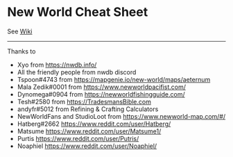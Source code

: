 # New World Cheat Sheet

See [Wiki](https://github.com/SweetSweetGwendoline/NewWorld/wiki)

***

Thanks to

- Xyo from https://nwdb.info/
- All the friendly people from nwdb discord
- Tspoon#4743 from https://mapgenie.io/new-world/maps/aeternum
- Mala Zedik#0001 from https://www.newworldpacifist.com/
- Dynomega#0904 from https://newworldfishingguide.com/
- Tesh#2580 from https://TradesmansBible.com
- andyfr#5012 from Refining & Crafting Calculators
- NewWorldFans and StudioLoot from https://www.newworld-map.com/#/
- Hatberg#2662 https://www.reddit.com/user/Hatberg/
- Matsume https://www.reddit.com/user/Matsume1/
- Purtis https://www.reddit.com/user/Putris/
- Noaphiel https://www.reddit.com/user/Noaphiel/
